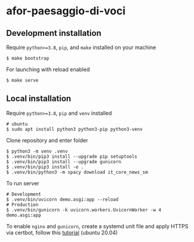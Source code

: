 # afor-paesaggio-di-voci

## Development installation
Require `python>=3.8`, `pip`, and `make` installed on your machine
```shell
$ make bootstrap
```

For launching with reload enabled
```shell
$ make serve
```


## Local installation
Require `python>=3.8`, `pip` and `venv` installed
```shell
# ubuntu
$ sudo apt install python3 python3-pip python3-venv
```

Clone repository and enter folder

```shell
$ python3 -m venv .venv
$ .venv/bin/pip3 install --upgrade pip setuptools
$ .venv/bin/pip3 install --upgrade gunicorn
$ .venv/bin/pip3 install -e .
$ .venv/bin/python3 -m spacy download it_core_news_sm
```

To run server
```shell
# Development 
$ .venv/bin/uvicorn demo.asgi:app --reload
# Production 
$ .venv/bin/gunicorn -k uvicorn.workers.UvicornWorker -w 4 demo.asgi:app
```

To enable `nginx` and `gunicorn`, create a systemd unit file and apply HTTPS via 
certbot, follow this 
[tutorial](https://www.digitalocean.com/community/tutorials/how-to-serve-flask-applications-with-gunicorn-and-nginx-on-ubuntu-20-04)
(ubuntu 20.04) 
